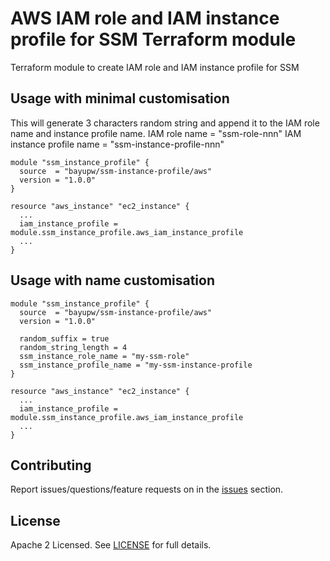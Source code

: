 # AWS IAM role and IAM instance profile for SSM Terraform module

Terraform module to create IAM role and IAM instance profile for SSM

## Usage with minimal customisation

This will generate 3 characters random string and append it to the IAM role name and instance profile name.
IAM role name = "ssm-role-nnn"
IAM instance profile name = "ssm-instance-profile-nnn"

```hcl
module "ssm_instance_profile" {
  source  = "bayupw/ssm-instance-profile/aws"
  version = "1.0.0"
}

resource "aws_instance" "ec2_instance" {
  ...
  iam_instance_profile = module.ssm_instance_profile.aws_iam_instance_profile
  ...
}

```

## Usage with name customisation

```hcl
module "ssm_instance_profile" {
  source  = "bayupw/ssm-instance-profile/aws"
  version = "1.0.0"

  random_suffix = true
  random_string_length = 4
  ssm_instance_role_name = "my-ssm-role"
  ssm_instance_profile_name = "my-ssm-instance-profile
}

resource "aws_instance" "ec2_instance" {
  ...
  iam_instance_profile = module.ssm_instance_profile.aws_iam_instance_profile
  ...
}
```

## Contributing

Report issues/questions/feature requests on in the [issues](https://github.com/bayupw/terraform-aviatrix-psf-gw/issues/new) section.

## License

Apache 2 Licensed. See [LICENSE](https://github.com/bayupw/terraform-aviatrix-psf-gw/tree/master/LICENSE) for full details.
